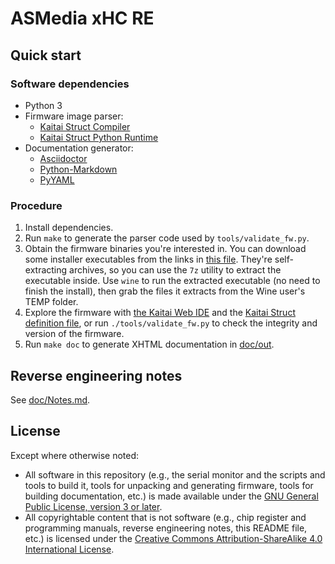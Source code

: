# ASMedia xHC RE


## Quick start

### Software dependencies

* Python 3
* Firmware image parser:
  * [Kaitai Struct Compiler][ksc]
  * [Kaitai Struct Python Runtime][kspr]
* Documentation generator:
  * [Asciidoctor][asciidoctor]
  * [Python-Markdown][python-markdown]
  * [PyYAML][pyyaml]

### Procedure

1. Install dependencies.
2. Run `make` to generate the parser code used by
   `tools/validate_fw.py`.
3. Obtain the firmware binaries you're interested in. You can download
   some installer executables from the links in [this file][urls].
   They're self-extracting archives, so you can use the `7z` utility to
   extract the executable inside. Use `wine` to run the extracted
   executable (no need to finish the install), then grab the files it
   extracts from the Wine user's TEMP folder.
4. Explore the firmware with [the Kaitai Web IDE][ide] and the
   [Kaitai Struct definition file][ksy], or run `./tools/validate_fw.py`
   to check the integrity and version of the firmware.
5. Run `make doc` to generate XHTML documentation in [doc/out][doc].


## Reverse engineering notes

See [doc/Notes.md](doc/Notes.md).


## License

Except where otherwise noted:

* All software in this repository (e.g., the serial monitor and the scripts
  and tools to build it, tools for unpacking and generating firmware, tools
  for building documentation, etc.) is made available under the
  [GNU General Public License, version 3 or later][gpl].
* All copyrightable content that is not software (e.g., chip register and
  programming manuals, reverse engineering notes, this README file, etc.) is
  licensed under the
  [Creative Commons Attribution-ShareAlike 4.0 International License][cc-by-sa].


[ksc]: https://github.com/kaitai-io/kaitai_struct_compiler
[kspr]: https://github.com/kaitai-io/kaitai_struct_python_runtime
[asciidoctor]: https://asciidoctor.org/
[python-markdown]: https://python-markdown.github.io/
[pyyaml]: https://pyyaml.org/
[urls]: doc/firmware-urls.txt
[ide]: https://ide.kaitai.io/
[ksy]: tools/asm_fw.ksy
[doc]: doc/out
[gpl]: COPYING.txt
[cc-by-sa]: https://creativecommons.org/licenses/by-sa/4.0/
